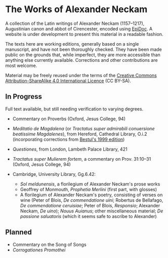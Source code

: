 # The Works of Alexander Neckam

A collection of the Latin writings of Alexander Neckam (1157–1217), Augustinian canon and abbot of Cirencester, encoded using [EpiDoc](http://epidoc.sourceforge.net). A website is under development to present this material in a readable fashion.

The texts here are working editions, generally based on a single manuscript, and have not been thoroughly checked. They have been made public on the grounds that, while imperfect, they are more accessible than anything else currently available. Corrections and other contributions are most welcome.

Material may be freely reused under the terms of the [Creative Commons Attribution-ShareAlike 4.0 International Licence](http://creativecommons.org/licenses/by-sa/4.0/) (CC BY-SA).

## In Progress

Full text available, but still needing verification to varying degrees.

- Commentary on Proverbs (Oxford, Jesus College, 94)
- *Meditatio de Magdalena* (or *Tractatus super admirabili conuersione beatissime Magdalenes*), from Hereford, Cathedral Library, O.i.2 (incorporating corrections from [Bestul's 1999 edition](http://dx.doi.org/10.1484/J.JML.2.304112))
- *Questiones*, from London, Lambeth Palace Library, 421
- *Tractatus super Mulierem fortem*, a commentary on Prov. 31:10–31 (Oxford, Jesus College, 94)

- Cambridge, University Library, Gg.6.42:
    - *Sol meldunensis*, a florilegium of Alexander Neckam's prose works
    - Geoffrey of Monmouth, *Prophetia Merlini* (first part, with glosses)
    - A florilegium of Alexander Neckam's poetry, consisting of verses on wine (Peter of Blois, *De commendatione uini*; Robertus de Bellafago, *De commendatione ceruisiae*; Peter of Blois, *Responsio*; Alexander Neckam, *De uino*); *Nouus Auianus*; other miscellaneous material; *De passione saluatoris* (which it seems safe to ascribe to Alexander)

## Planned

- Commentary on the Song of Songs
- *Corrogationes Promothei*
